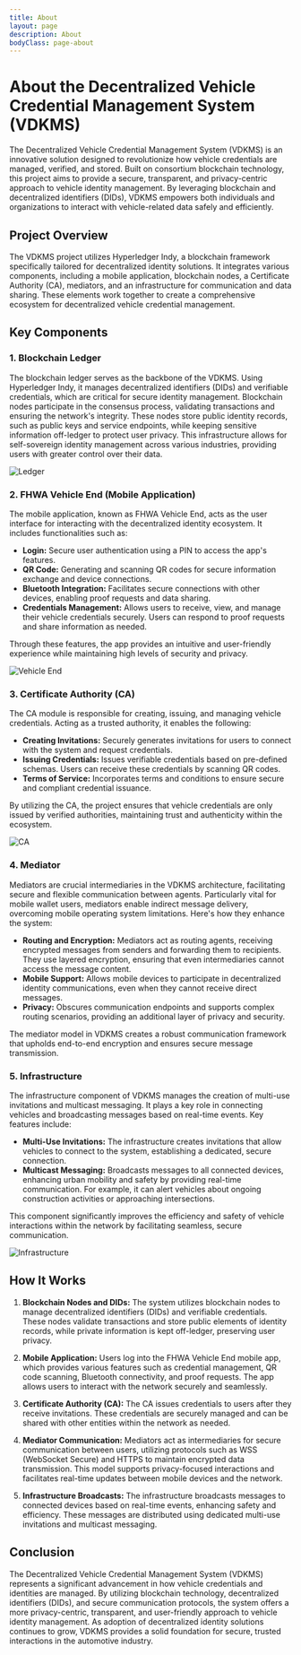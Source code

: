 ```yaml
---
title: About
layout: page
description: About
bodyClass: page-about
---
```


# About the Decentralized Vehicle Credential Management System (VDKMS)

The Decentralized Vehicle Credential Management System (VDKMS) is an innovative solution designed to revolutionize how vehicle credentials are managed, verified, and stored. Built on consortium blockchain technology, this project aims to provide a secure, transparent, and privacy-centric approach to vehicle identity management. By leveraging blockchain and decentralized identifiers (DIDs), VDKMS empowers both individuals and organizations to interact with vehicle-related data safely and efficiently.

## Project Overview

The VDKMS project utilizes Hyperledger Indy, a blockchain framework specifically tailored for decentralized identity solutions. It integrates various components, including a mobile application, blockchain nodes, a Certificate Authority (CA), mediators, and an infrastructure for communication and data sharing. These elements work together to create a comprehensive ecosystem for decentralized vehicle credential management.

## Key Components

### 1. Blockchain Ledger

The blockchain ledger serves as the backbone of the VDKMS. Using Hyperledger Indy, it manages decentralized identifiers (DIDs) and verifiable credentials, which are critical for secure identity management. Blockchain nodes participate in the consensus process, validating transactions and ensuring the network's integrity. These nodes store public identity records, such as public keys and service endpoints, while keeping sensitive information off-ledger to protect user privacy. This infrastructure allows for self-sovereign identity management across various industries, providing users with greater control over their data.

![Ledger](/images/about/ledger.png)

### 2. FHWA Vehicle End (Mobile Application)

The mobile application, known as FHWA Vehicle End, acts as the user interface for interacting with the decentralized identity ecosystem. It includes functionalities such as:

- **Login:** Secure user authentication using a PIN to access the app's features.
- **QR Code:** Generating and scanning QR codes for secure information exchange and device connections.
- **Bluetooth Integration:** Facilitates secure connections with other devices, enabling proof requests and data sharing.
- **Credentials Management:** Allows users to receive, view, and manage their vehicle credentials securely. Users can respond to proof requests and share information as needed.

Through these features, the app provides an intuitive and user-friendly experience while maintaining high levels of security and privacy.

![Vehicle End](/images/about/home.jpg)

### 3. Certificate Authority (CA)

The CA module is responsible for creating, issuing, and managing vehicle credentials. Acting as a trusted authority, it enables the following:

- **Creating Invitations:** Securely generates invitations for users to connect with the system and request credentials.
- **Issuing Credentials:** Issues verifiable credentials based on pre-defined schemas. Users can receive these credentials by scanning QR codes.
- **Terms of Service:** Incorporates terms and conditions to ensure secure and compliant credential issuance.

By utilizing the CA, the project ensures that vehicle credentials are only issued by verified authorities, maintaining trust and authenticity within the ecosystem.

![CA](/images/about/dashboard.png)

### 4. Mediator

Mediators are crucial intermediaries in the VDKMS architecture, facilitating secure and flexible communication between agents. Particularly vital for mobile wallet users, mediators enable indirect message delivery, overcoming mobile operating system limitations. Here's how they enhance the system:

- **Routing and Encryption:** Mediators act as routing agents, receiving encrypted messages from senders and forwarding them to recipients. They use layered encryption, ensuring that even intermediaries cannot access the message content.
- **Mobile Support:** Allows mobile devices to participate in decentralized identity communications, even when they cannot receive direct messages.
- **Privacy:** Obscures communication endpoints and supports complex routing scenarios, providing an additional layer of privacy and security.

The mediator model in VDKMS creates a robust communication framework that upholds end-to-end encryption and ensures secure message transmission.

### 5. Infrastructure

The infrastructure component of VDKMS manages the creation of multi-use invitations and multicast messaging. It plays a key role in connecting vehicles and broadcasting messages based on real-time events. Key features include:

- **Multi-Use Invitations:** The infrastructure creates invitations that allow vehicles to connect to the system, establishing a dedicated, secure connection.
- **Multicast Messaging:** Broadcasts messages to all connected devices, enhancing urban mobility and safety by providing real-time communication. For example, it can alert vehicles about ongoing construction activities or approaching intersections.

This component significantly improves the efficiency and safety of vehicle interactions within the network by facilitating seamless, secure communication.

![Infrastructure](/images/about/car_incar.png)

## How It Works

1. **Blockchain Nodes and DIDs:** The system utilizes blockchain nodes to manage decentralized identifiers (DIDs) and verifiable credentials. These nodes validate transactions and store public elements of identity records, while private information is kept off-ledger, preserving user privacy.

2. **Mobile Application:** Users log into the FHWA Vehicle End mobile app, which provides various features such as credential management, QR code scanning, Bluetooth connectivity, and proof requests. The app allows users to interact with the network securely and seamlessly.

3. **Certificate Authority (CA):** The CA issues credentials to users after they receive invitations. These credentials are securely managed and can be shared with other entities within the network as needed.

4. **Mediator Communication:** Mediators act as intermediaries for secure communication between users, utilizing protocols such as WSS (WebSocket Secure) and HTTPS to maintain encrypted data transmission. This model supports privacy-focused interactions and facilitates real-time updates between mobile devices and the network.

5. **Infrastructure Broadcasts:** The infrastructure broadcasts messages to connected devices based on real-time events, enhancing safety and efficiency. These messages are distributed using dedicated multi-use invitations and multicast messaging.

## Conclusion

The Decentralized Vehicle Credential Management System (VDKMS) represents a significant advancement in how vehicle credentials and identities are managed. By utilizing blockchain technology, decentralized identifiers (DIDs), and secure communication protocols, the system offers a more privacy-centric, transparent, and user-friendly approach to vehicle identity management. As adoption of decentralized identity solutions continues to grow, VDKMS provides a solid foundation for secure, trusted interactions in the automotive industry.
